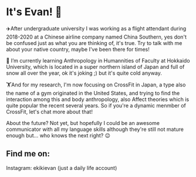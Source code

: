 # It's Evan! 👋


✈️After undergraduate university I was working as a flight attendant during 2018-2020 at a Chinese airline company named China Southern, yes don't be confused just as what you are thinking of, it's true. Try to talk with me about your native country, maybe I've been there for times!

🏫 I’m currently learning Anthropology in Humannities of Faculty at Hokkaido University, which is located in a super northern island of Japan and full of snow all over the year, ok it's joking ;) but it's quite cold anyway.

🏋️And for my research, I'm now focusing on CrossFit in Japan, a type also the name of a gym originated in the United States, and trying to find the interaction among this and body anthropology, also Affect theories which is quite popular the recent several years. So if you're a dynamic menmber of CrossFit, let's chat more about that!

About the future? Not yet, but hopefully I could be an awesome communicator with all my language skills although they're still not mature enough but... who knows the next right? 😉


## Find me on:

Instagram: ekikievan (just a daily life account)

<!--
**Evan960704/Evan960704** is a ✨ _special_ ✨ repository because its `README.md` (this file) appears on your GitHub profile.

Here are some ideas to get you started:

- 🔭 I was working as a flight attendant  ...
- 🌱 I’m currently learning Anthropology in Humannities of Faculty at Hokkaido University.
- 👯 I’m looking to collaborate on ...
- 🤔 I’m looking for help with ...
- 💬 Ask me about ...
- 📫 How to reach me: ...
- 😄 Pronouns: ...
- ⚡ Fun fact: ...
-->
